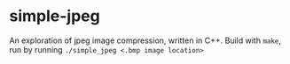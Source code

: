 # simple-jpeg
An exploration of jpeg image compression, written in C++.
Build with `make`, run by running `./simple_jpeg <.bmp image location>`
